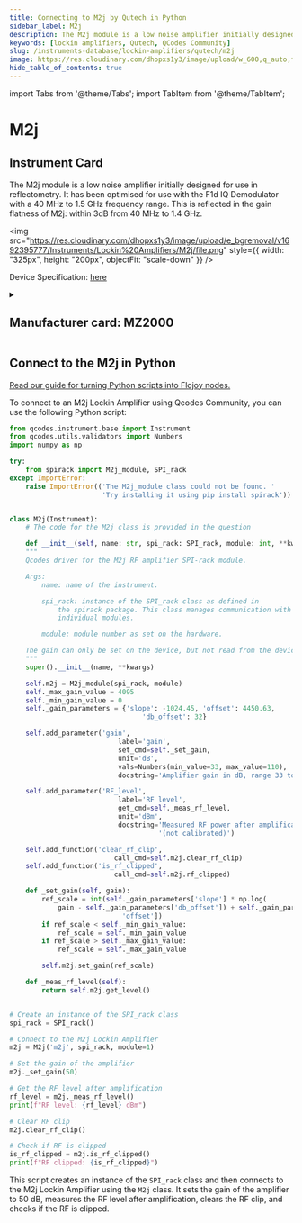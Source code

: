 ```yaml
---
title: Connecting to M2j by Qutech in Python
sidebar_label: M2j
description: The M2j module is a low noise amplifier initially designed for use in reflectometry. It has been optimised for use with the F1d IQ Demodulator with a 40 MHz to 1.5 GHz frequency range. This is reflected in the gain flatness of M2j-> within 3dB from 40 MHz to 1.4 GHz.
keywords: [lockin amplifiers, Qutech, QCodes Community]
slug: /instruments-database/lockin-amplifiers/qutech/m2j
image: https://res.cloudinary.com/dhopxs1y3/image/upload/w_600,q_auto,f_auto/e_bgremoval/v1692395777/Instruments/Lockin%20Amplifiers/M2j/file.jpg
hide_table_of_contents: true
---
```


import Tabs from '@theme/Tabs';
import TabItem from '@theme/TabItem';

# M2j

## Instrument Card

<div className="flex">

<div>

The M2j module is a low noise amplifier initially designed for use in reflectometry. It has been optimised for use with the F1d IQ Demodulator with a 40 MHz to 1.5 GHz frequency range. This is reflected in the gain flatness of M2j: within 3dB from 40 MHz to 1.4 GHz.

</div>

<img src="https://res.cloudinary.com/dhopxs1y3/image/upload/e_bgremoval/v1692395777/Instruments/Lockin%20Amplifiers/M2j/file.png" style={{ width: "325px", height: "200px", objectFit: "scale-down" }} />

</div>

<div className="flex text-center">

<p>Device Specification: <a target="\_blank" href="/instruments-database/all-instruments/">here</a></p>

</div>

<details style={{ marginTop: "15px"}}>
<summary><h2>Manufacturer card: MZ2000</h2></summary>

<img src="https://res.cloudinary.com/dhopxs1y3/image/upload/v1692806156/Instruments/Vendor%20Logos/QuTech.png" style={{ width: "100%", height: "170px",objectFit: "scale-down" }} />

At QuTech, we work on a radically new technology with world-changing potential. Our mission: to develop scalable prototypes of a quantum computer and an inherently safe quantum internet, based on the fundamental laws of quantum mechanics.

<ul>
  <li>Headquarters: CJ Delft, Netherlands</li>
  <li>Yearly Revenue (millions, USD): 41.3</li>
  <li>Vendor Website: <a href="https://qutech.nl/">here</a></li>
</ul>
</details>

## Connect to the M2j in Python

[Read our guide for turning Python scripts into Flojoy nodes.](https://docs.flojoy.ai/custom-nodes/creating-custom-node/)
<Tabs>

<TabItem value="Flojoy" label="Flojoy" className="flojoy-instrument-tabs">

<NodeCardCollection category='WIDGET2000' manufacturer='MZ2000'></NodeCardCollection>

</TabItem>
<TabItem value="QCodes Community" label="QCodes Community">

To connect to an M2j Lockin Amplifier using Qcodes Community, you can use the following Python script:

```python
from qcodes.instrument.base import Instrument
from qcodes.utils.validators import Numbers
import numpy as np

try:
    from spirack import M2j_module, SPI_rack
except ImportError:
    raise ImportError(('The M2j_module class could not be found. '
                       'Try installing it using pip install spirack'))


class M2j(Instrument):
    # The code for the M2j class is provided in the question

    def __init__(self, name: str, spi_rack: SPI_rack, module: int, **kwargs):
    """
    Qcodes driver for the M2j RF amplifier SPI-rack module.

    Args:
        name: name of the instrument.

        spi_rack: instance of the SPI_rack class as defined in
            the spirack package. This class manages communication with the
            individual modules.

        module: module number as set on the hardware.

    The gain can only be set on the device, but not read from the device.
    """
    super().__init__(name, **kwargs)

    self.m2j = M2j_module(spi_rack, module)
    self._max_gain_value = 4095
    self._min_gain_value = 0
    self._gain_parameters = {'slope': -1024.45, 'offset': 4450.63,
                                 'db_offset': 32}

    self.add_parameter('gain',
                           label='gain',
                           set_cmd=self._set_gain,
                           unit='dB',
                           vals=Numbers(min_value=33, max_value=110),
                           docstring='Amplifier gain in dB, range 33 to 110 dB')

    self.add_parameter('RF_level',
                           label='RF level',
                           get_cmd=self._meas_rf_level,
                           unit='dBm',
                           docstring='Measured RF power after amplification '
                                     '(not calibrated)')

    self.add_function('clear_rf_clip',
                          call_cmd=self.m2j.clear_rf_clip)
    self.add_function('is_rf_clipped',
                          call_cmd=self.m2j.rf_clipped)

    def _set_gain(self, gain):
        ref_scale = int(self._gain_parameters['slope'] * np.log(
            gain - self._gain_parameters['db_offset']) + self._gain_parameters[
                            'offset'])
        if ref_scale < self._min_gain_value:
            ref_scale = self._min_gain_value
        if ref_scale > self._max_gain_value:
            ref_scale = self._max_gain_value

        self.m2j.set_gain(ref_scale)

    def _meas_rf_level(self):
        return self.m2j.get_level()


# Create an instance of the SPI_rack class
spi_rack = SPI_rack()

# Connect to the M2j Lockin Amplifier
m2j = M2j('m2j', spi_rack, module=1)

# Set the gain of the amplifier
m2j._set_gain(50)

# Get the RF level after amplification
rf_level = m2j._meas_rf_level()
print(f"RF level: {rf_level} dBm")

# Clear RF clip
m2j.clear_rf_clip()

# Check if RF is clipped
is_rf_clipped = m2j.is_rf_clipped()
print(f"RF clipped: {is_rf_clipped}")
```

This script creates an instance of the `SPI_rack` class and then connects to the M2j Lockin Amplifier using the `M2j` class. It sets the gain of the amplifier to 50 dB, measures the RF level after amplification, clears the RF clip, and checks if the RF is clipped.

</TabItem>
</Tabs>